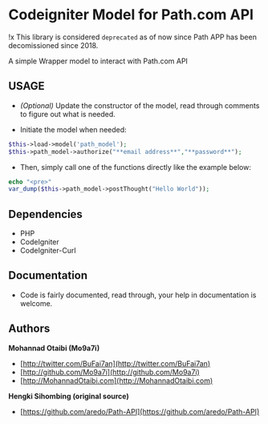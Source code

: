 # Codeigniter Model for Path.com API

!x This library is considered `deprecated` as of now since Path APP has been decomissioned since 2018.

A simple Wrapper model to interact with Path.com API

## USAGE

* _(Optional)_ Update the constructor of the model, read through comments to figure out what is needed.
 
* Initiate the model when needed:
```PHP
$this->load->model('path_model');
$this->path_model->authorize("**email address**","**password**");
```

* Then, simply call one of the functions directly like the example below:
```PHP
echo "<pre>"
var_dump($this->path_model->postThought("Hello World"));
```

## Dependencies
+ PHP
+ CodeIgniter
+ CodeIgniter-Curl


## Documentation

* Code is fairly documented, read through, your help in documentation is welcome.


## Authors

**Mohannad Otaibi (Mo9a7i)**
+ [http://twitter.com/BuFai7an](http://twitter.com/BuFai7an)
+ [http://github.com/Mo9a7i](http://github.com/Mo9a7i)
+ [http://MohannadOtaibi.com](http://MohannadOtaibi.com)

**Hengki Sihombing (original source)**
+ [https://github.com/aredo/Path-API](https://github.com/aredo/Path-API)
